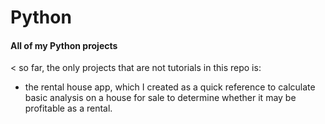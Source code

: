 # Python

#### All of my Python projects

< so far, the only projects that are not tutorials in this repo is:
* the rental house app, which I created as a quick reference to calculate basic analysis on a house for sale to determine whether it may be profitable as a rental. 
